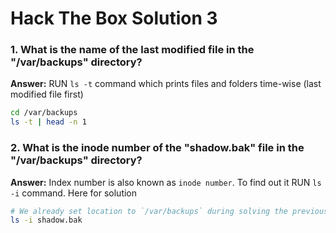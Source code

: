 # Hack The Box Solution 3

### 1. What is the name of the last modified file in the "/var/backups" directory?
**Answer:**  RUN `ls -t` command which prints files and folders time-wise (last modified file first)
```bash
cd /var/backups
ls -t | head -n 1
```


### 2. What is the inode number of the "shadow.bak" file in the "/var/backups" directory?
**Answer:** Index number is also known as `inode number`. To find out it RUN `ls -i` command.
Here for solution
```bash
# We already set location to `/var/backups` during solving the previous question
ls -i shadow.bak
```
